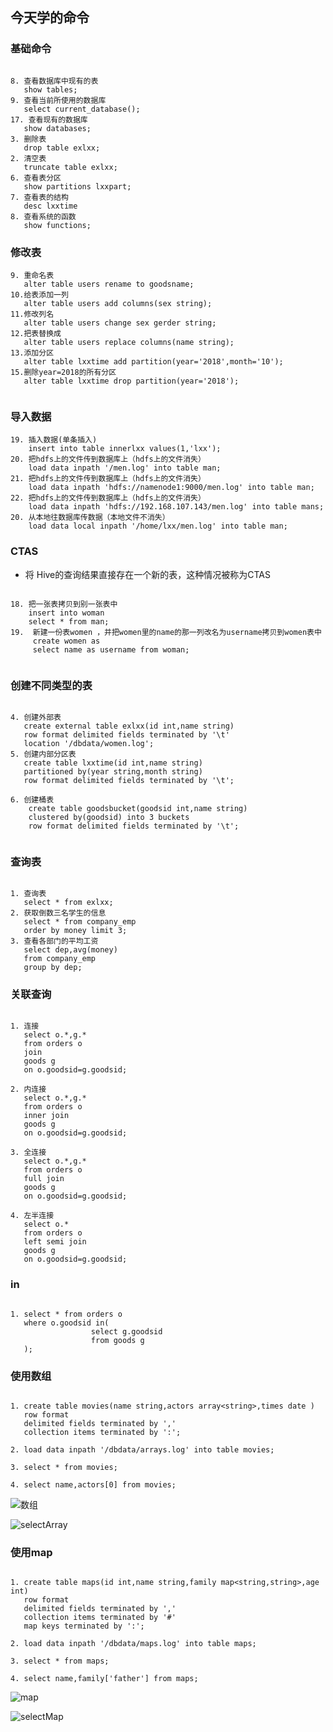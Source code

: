 ## 今天学的命令

### 基础命令

```

8. 查看数据库中现有的表
   show tables;
9. 查看当前所使用的数据库
   select current_database();
17. 查看现有的数据库
   show databases;
3. 删除表
   drop table exlxx;   
2. 清空表
   truncate table exlxx;
6. 查看表分区
   show partitions lxxpart;
7. 查看表的结构
   desc lxxtime
8. 查看系统的函数
   show functions;

```

### 修改表

```
9. 重命名表
   alter table users rename to goodsname;
10.给表添加一列
   alter table users add columns(sex string);
11.修改列名
   alter table users change sex gerder string;
12.把表替换成 
   alter table users replace columns(name string);
13.添加分区
   alter table lxxtime add partition(year='2018',month='10');
15.删除year=2018的所有分区
   alter table lxxtime drop partition(year='2018');
   
```

### 导入数据

```
19. 插入数据(单条插入)
    insert into table innerlxx values(1,'lxx');   
20. 把hdfs上的文件传到数据库上（hdfs上的文件消失）
    load data inpath '/men.log' into table man;
21. 把hdfs上的文件传到数据库上（hdfs上的文件消失）
    load data inpath 'hdfs://namenode1:9000/men.log' into table man;
22. 把hdfs上的文件传到数据库上（hdfs上的文件消失）
    load data inpath 'hdfs://192.168.107.143/men.log' into table mans;   
20. 从本地往数据库传数据（本地文件不消失）
    load data local inpath '/home/lxx/men.log' into table man;

```

### CTAS

* 将 Hive的查询结果直接存在一个新的表，这种情况被称为CTAS

```

18. 把一张表拷贝到别一张表中
    insert into woman
    select * from man;
19.  新建一份表women ，并把women里的name的那一列改名为username拷贝到women表中
     create women as
     select name as username from woman;
	 
```

### 创建不同类型的表

```

4. 创建外部表
   create external table exlxx(id int,name string)
   row format delimited fields terminated by '\t'                
   location '/dbdata/women.log';
5. 创建内部分区表
   create table lxxtime(id int,name string)
   partitioned by(year string,month string)
   row format delimited fields terminated by '\t';

6. 创建桶表
    create table goodsbucket(goodsid int,name string)
    clustered by(goodsid) into 3 buckets
    row format delimited fields terminated by '\t';
	 
```

### 查询表

```

1. 查询表
   select * from exlxx;
2. 获取倒数三名学生的信息
   select * from company_emp
   order by money limit 3;
3. 查看各部门的平均工资
   select dep,avg(money)
   from company_emp
   group by dep;

```

### 关联查询

```

1. 连接
   select o.*,g.*
   from orders o
   join
   goods g
   on o.goodsid=g.goodsid;

2. 内连接
   select o.*,g.*
   from orders o
   inner join
   goods g
   on o.goodsid=g.goodsid;
   
3. 全连接
   select o.*,g.*
   from orders o
   full join
   goods g
   on o.goodsid=g.goodsid;
   
4. 左半连接
   select o.*
   from orders o
   left semi join
   goods g
   on o.goodsid=g.goodsid;

```

### in

```

1. select * from orders o
   where o.goodsid in(
                  select g.goodsid
                  from goods g
   );

```

### 使用数组

```

1. create table movies(name string,actors array<string>,times date )
   row format 
   delimited fields terminated by ','
   collection items terminated by ':'; 
   
2. load data inpath '/dbdata/arrays.log' into table movies;

3. select * from movies;

4. select name,actors[0] from movies;

```

![数组](https://upload-images.jianshu.io/upload_images/14863832-ffc33ecbf1561908.png?imageMogr2/auto-orient/strip%7CimageView2/2/w/1240)

![selectArray](https://upload-images.jianshu.io/upload_images/14863832-ccb0af0f41dc2f56.png?imageMogr2/auto-orient/strip%7CimageView2/2/w/1240)


### 使用map

```

1. create table maps(id int,name string,family map<string,string>,age int)
   row format
   delimited fields terminated by ','
   collection items terminated by '#'
   map keys terminated by ':';
   
2. load data inpath '/dbdata/maps.log' into table maps;

3. select * from maps;

4. select name,family['father'] from maps;

```

![map](https://upload-images.jianshu.io/upload_images/14863832-e251fbd120fd4ef0.png?imageMogr2/auto-orient/strip%7CimageView2/2/w/1240)

![selectMap](https://upload-images.jianshu.io/upload_images/14863832-8cc83d72eea9ae5a.png?imageMogr2/auto-orient/strip%7CimageView2/2/w/1240)

